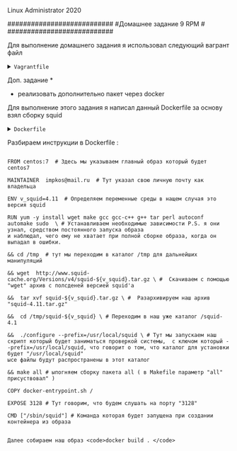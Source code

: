 
Linux Administrator 2020

   ###########################
   #Домашнее задание 9  RPM  #
   ###########################




Для выполнение домашнего задания я использовал следующий вагрант файл

<details>
<summary><code>Vagrantfile</code></summary>

```
# -*- mode: ruby -*-
# vi: set ft=ruby :
home = ENV['HOME']
ENV["LC_ALL"] = "en_US.UTF-8"

Vagrant.configure(2) do |config|
 config.vm.define "vm-1" do |subconfig|
 subconfig.vm.box = "centos/7"
 subconfig.vm.hostname="rpm"
 subconfig.vm.network :private_network, ip: "192.168.50.11"
 subconfig.vm.provider "virtualbox" do |vb|
 vb.memory = "2024"
 vb.cpus = "1"
 end
 end
 config.vm.provision "ansible" do |ansible|
 ansible.compatibility_mode = "2.0"
 ansible.playbook = "playbook.yml"
end

     end

```

</details>



Доп. задание * 
* реализовать дополнительно пакет через docker


Для выполнение этого задания я написал данный Dockerfile за основу взял сборку squid

<details>
<summary><code>Dockerfile</code></summary>

```


FROM centos:7
MAINTAINER  impkos@mail.ru
ENV v_squid=4.11
RUN yum -y install wget make gcc gcc-c++ g++ tar perl autoconf automake sudo  \
    && cd /tmp \
    && wget  http://www.squid-cache.org/Versions/v4/squid-${v_squid}.tar.gz \
    &&  tar xvf squid-${v_squid}.tar.gz \
    &&  cd /tmp/squid-${v_squid} \
    &&  ./configure --prefix=/usr/local/squid \
    &&  make all \
    &&  make
COPY docker-entrypoint.sh /
EXPOSE 3128

CMD ["/sbin/squid"]

```

</details>

Разбираем инструкции в  Dockerfile :

```

FROM centos:7  # Здесь мы указываем главный образ который будет centos7

MAINTAINER  impkos@mail.ru  # Тут указал свою личную почту как владельца

ENV v_squid=4.11  # Определяем переменные среды в нащем случая это версия squid

RUN yum -y install wget make gcc gcc-c++ g++ tar perl autoconf automake sudo  \ # Устанавливаем необходимые зависимости P.S. я они узнал, средством постоянного запуска образа
и наблюдал, чего ему не хватает при полной сборке образа, когда он выпадал в ошибки.

&& cd /tmp  # тут мы переходим в каталог /tmp для дальнейших манипуляций

&& wget  http://www.squid-cache.org/Versions/v4/squid-${v_squid}.tar.gz \ #  Скачиваем с помощью "wget" архив с полсденей версией squid'a

&&  tar xvf squid-${v_squid}.tar.gz \ #  Разархивируем наш архив "squid-4.11.tar.gz"

&&  cd /tmp/squid-${v_squid} \ # Переходим в наш уже каталог /squid-4.1

&&  ./configure --prefix=/usr/local/squid \ # Тут мы запускаем наш скрипт который будет заниматься проверкой системы,  с ключом который --prefix=/usr/local/squid, что говорит о том, что каталог для установки будет "/usr/local/squid"
ысе файлы будут распространены в этот каталог

&& make all # ыпогняем сборку пакета all ( в Makefile параметр "all" присуствовал" )

COPY docker-entrypoint.sh /

EXPOSE 3128 # Тут говорим, что будем слушать на порту "3128" 

CMD ["/sbin/squid"] # Команда которая будет запущена при создании контейнера из образа


Далее собираем наш образ <code>docker build . </code>